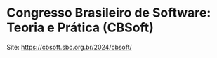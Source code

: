 # Congresso Brasileiro de Software: Teoria e Prática (CBSoft) 

Site: <https://cbsoft.sbc.org.br/2024/cbsoft/>
